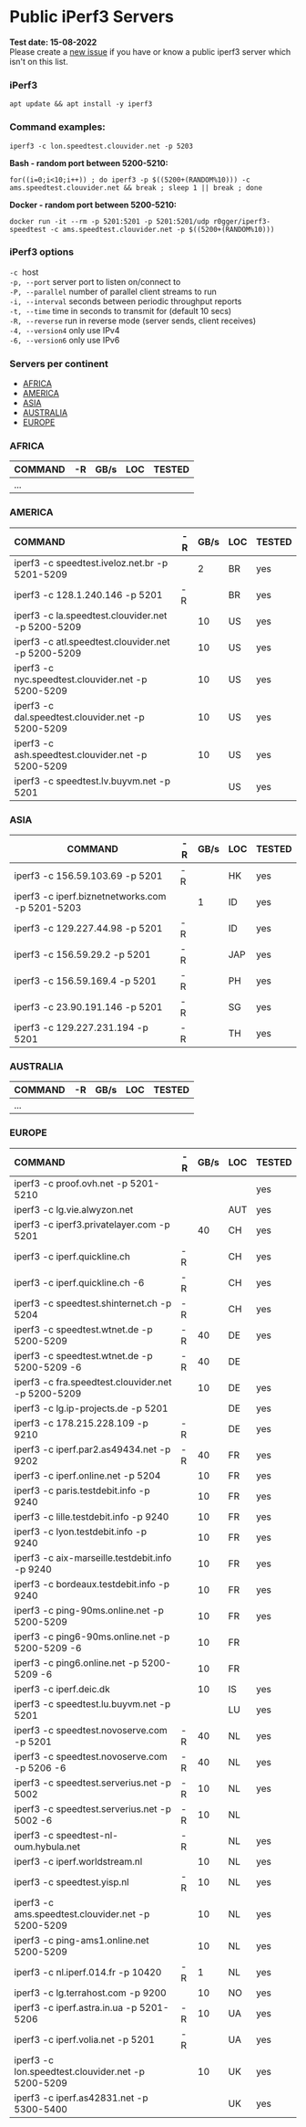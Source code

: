 # Public iPerf3 Servers

**Test date: 15-08-2022**   
Please create a [new issue](https://github.com/R0GGER/public-iperf3-servers/issues) if you have or know a public iperf3 server which isn't on this list.

### iPerf3
```
apt update && apt install -y iperf3 
```
### Command examples:
```
iperf3 -c lon.speedtest.clouvider.net -p 5203
```

**Bash - random port between 5200-5210:**
```
for((i=0;i<10;i++)) ; do iperf3 -p $((5200+(RANDOM%10))) -c ams.speedtest.clouvider.net && break ; sleep 1 || break ; done
```
**Docker - random port between 5200-5210:** 
```
docker run -it --rm -p 5201:5201 -p 5201:5201/udp r0gger/iperf3-speedtest -c ams.speedtest.clouvider.net -p $((5200+(RANDOM%10)))
```
### iPerf3 options

`-c`  host  
`-p, --port` server port to listen on/connect to    
`-P, --parallel` number of parallel client streams to run    
`-i, --interval` seconds between periodic throughput reports   
`-t, --time` time in seconds to transmit for (default 10 secs)    
`-R, --reverse` run in reverse mode (server sends, client receives)    
`-4, --version4` only use IPv4   
`-6, --version6` only use IPv6    

### Servers per continent
* [AFRICA](#africa)
* [AMERICA](#america)
* [ASIA](#asia)
* [AUSTRALIA](#australia)
* [EUROPE](#europe)

### AFRICA

| COMMAND                                            | \-R | GB/s | LOC | TESTED |
| :------------------------------------------------- | --- | ---- | --- | ------ |
| ...                                                |     |      |     |        |

### AMERICA

| COMMAND                                            | \-R | GB/s | LOC | TESTED |
| :------------------------------------------------- | --- | ---- | --- | ------ |
| iperf3 -c speedtest.iveloz.net.br -p 5201-5209     |     | 2    | BR  | yes    |
| iperf3 -c 128.1.240.146 -p 5201                    | \-R |      | BR  | yes    |
| iperf3 -c la.speedtest.clouvider.net -p 5200-5209  |     | 10   | US  | yes    |
| iperf3 -c atl.speedtest.clouvider.net -p 5200-5209 |     | 10   | US  | yes    |
| iperf3 -c nyc.speedtest.clouvider.net -p 5200-5209 |     | 10   | US  | yes    |
| iperf3 -c dal.speedtest.clouvider.net -p 5200-5209 |     | 10   | US  | yes    |
| iperf3 -c ash.speedtest.clouvider.net -p 5200-5209 |     | 10   | US  | yes    |
| iperf3 -c speedtest.lv.buyvm.net -p 5201           |     |      | US  | yes    |

### ASIA

| COMMAND                                            | \-R | GB/s | LOC | TESTED |
| -------------------------------------------------- | --- | ---- | --- | ------ |
| iperf3 -c 156.59.103.69 -p 5201                    | \-R |      | HK  | yes    |
| iperf3 -c iperf.biznetnetworks.com -p 5201-5203    |     | 1    | ID  | yes    |
| iperf3 -c 129.227.44.98 -p 5201                    | \-R |      | ID  | yes    |
| iperf3 -c 156.59.29.2 -p 5201                      | \-R |      | JAP | yes    |
| iperf3 -c 156.59.169.4 -p 5201                     | \-R |      | PH  | yes    |
| iperf3 -c 23.90.191.146 -p 5201                    | \-R |      | SG  | yes    |
| iperf3 -c 129.227.231.194 -p 5201                  | \-R |      | TH  | yes    |

### AUSTRALIA

| COMMAND                                            | \-R | GB/s | LOC | TESTED |
| :------------------------------------------------- | --- | ---- | --- | ------ |
| ...                                                |     |      |     |        |

### EUROPE

| COMMAND                                            | \-R | GB/s | LOC | TESTED |
| :------------------------------------------------- | --- | ---- | --- | ------ |
| iperf3 -c proof.ovh.net -p 5201-5210               |     |      |     | yes    |
| iperf3 -c lg.vie.alwyzon.net                       |     |      | AUT | yes    |
| iperf3 -c iperf3.privatelayer.com -p 5201          |     | 40   | CH  | yes    |
| iperf3 -c iperf.quickline.ch                       | \-R |      | CH  | yes    |
| iperf3 -c iperf.quickline.ch -6                    | \-R |      | CH  | yes    |
| iperf3 -c speedtest.shinternet.ch -p 5204          | \-R |      | CH  | yes    |
| iperf3 -c speedtest.wtnet.de -p 5200-5209          | \-R | 40   | DE  | yes    |
| iperf3 -c speedtest.wtnet.de -p 5200-5209 -6       | \-R | 40   | DE  |        |
| iperf3 -c fra.speedtest.clouvider.net -p 5200-5209 |     | 10   | DE  | yes    |
| iperf3 -c lg.ip-projects.de -p 5201                |     |      | DE  | yes    |
| iperf3 -c 178.215.228.109 -p 9210                  | \-R |      | DE  | yes    |
| iperf3 -c iperf.par2.as49434.net -p 9202           | \-R | 40   | FR  | yes    |
| iperf3 -c iperf.online.net -p 5204                 |     | 10   | FR  | yes    |
| iperf3 -c paris.testdebit.info -p 9240             |     | 10   | FR  | yes    |
| iperf3 -c lille.testdebit.info -p 9240             |     | 10   | FR  | yes    |
| iperf3 -c lyon.testdebit.info -p 9240              |     | 10   | FR  | yes    |
| iperf3 -c aix-marseille.testdebit.info -p 9240     |     | 10   | FR  | yes    |
| iperf3 -c bordeaux.testdebit.info -p 9240          |     | 10   | FR  | yes    |
| iperf3 -c ping-90ms.online.net -p 5200-5209        |     | 10   | FR  | yes    |
| iperf3 -c ping6-90ms.online.net -p 5200-5209 -6    |     | 10   | FR  |        |
| iperf3 -c ping6.online.net -p 5200-5209 -6         |     | 10   | FR  |        |
| iperf3 -c iperf.deic.dk                            |     | 10   | IS  | yes    |
| iperf3 -c speedtest.lu.buyvm.net -p 5201           |     |      | LU  | yes    |
| iperf3 -c speedtest.novoserve.com -p 5201          | \-R | 40   | NL  | yes    |
| iperf3 -c speedtest.novoserve.com -p 5206 -6       | \-R | 40   | NL  | yes    |
| iperf3 -c speedtest.serverius.net -p 5002          | \-R | 10   | NL  | yes    |
| iperf3 -c speedtest.serverius.net -p 5002 -6       | \-R | 10   | NL  |        |
| iperf3 -c speedtest-nl-oum.hybula.net              | \-R |      | NL  | yes    |
| iperf3 -c iperf.worldstream.nl                     |     | 10   | NL  | yes    |
| iperf3 -c speedtest.yisp.nl                        | \-R | 10   | NL  | yes    |
| iperf3 -c ams.speedtest.clouvider.net -p 5200-5209 |     | 10   | NL  | yes    |
| iperf3 -c ping-ams1.online.net 5200-5209           |     | 10   | NL  | yes    |
| iperf3 -c nl.iperf.014.fr -p 10420                 | \-R | 1    | NL  | yes    |
| iperf3 -c lg.terrahost.com -p 9200                 |     | 10   | NO  | yes    |
| iperf3 -c iperf.astra.in.ua -p 5201-5206           | \-R | 10   | UA  | yes    |
| iperf3 -c iperf.volia.net -p 5201                  | \-R |      | UA  | yes    |
| iperf3 -c lon.speedtest.clouvider.net -p 5200-5209 |     | 10   | UK  | yes    |
| iperf3 -c iperf.as42831.net -p 5300-5400           |     |      | UK  | yes    |


